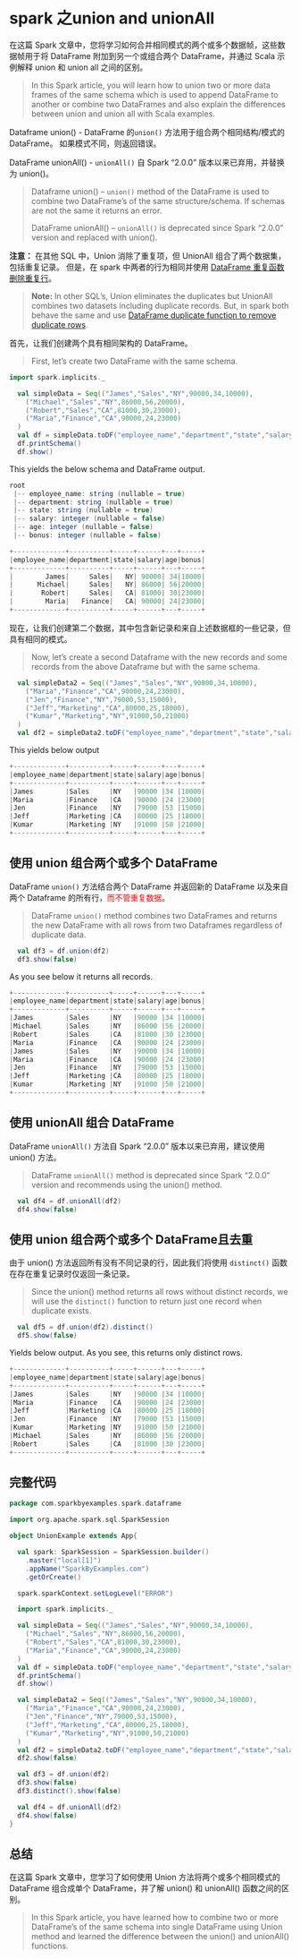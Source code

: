# spark 之union and unionAll

在这篇 Spark 文章中，您将学习如何合并相同模式的两个或多个数据帧，这些数据帧用于将 DataFrame 附加到另一个或组合两个 DataFrame，并通过 Scala 示例解释 union 和 union all 之间的区别。

> In this Spark article, you will learn how to union two or more data frames of the same schema which is used to append DataFrame to another or combine two DataFrames and also explain the differences between union and union all with Scala examples.

Dataframe union() - DataFrame 的`union()` 方法用于组合两个相同结构/模式的 DataFrame。 如果模式不同，则返回错误。

DataFrame unionAll() - `unionAll()` 自 Spark “2.0.0” 版本以来已弃用，并替换为 union()。

> Dataframe union() – `union()` method of the DataFrame is used to combine two DataFrame’s of the same structure/schema. If schemas are not the same it returns an error.
>
> DataFrame unionAll() – `unionAll()` is deprecated since Spark “2.0.0” version and replaced with union().

**注意：** 在其他 SQL 中，Union 消除了重复项，但 UnionAll 组合了两个数据集，包括重复记录。 但是，在 spark 中两者的行为相同并使用 [DataFrame 重复函数删除重复行](https://sparkbyexamples.com/spark/spark-remove-duplicate-rows/)。

> **Note:** In other SQL’s, Union eliminates the duplicates but UnionAll combines two datasets including duplicate records. But, in spark both behave the same and use [DataFrame duplicate function to remove duplicate rows](https://sparkbyexamples.com/spark/spark-remove-duplicate-rows/).

首先，让我们创建两个具有相同架构的 DataFrame。

> First, let’s create two DataFrame with the same schema.

```scala
import spark.implicits._

  val simpleData = Seq(("James","Sales","NY",90000,34,10000),
    ("Michael","Sales","NY",86000,56,20000),
    ("Robert","Sales","CA",81000,30,23000),
    ("Maria","Finance","CA",90000,24,23000)
  )
  val df = simpleData.toDF("employee_name","department","state","salary","age","bonus")
  df.printSchema()
  df.show()
```

This yields the below schema and DataFrame output.

```scala
root
 |-- employee_name: string (nullable = true)
 |-- department: string (nullable = true)
 |-- state: string (nullable = true)
 |-- salary: integer (nullable = false)
 |-- age: integer (nullable = false)
 |-- bonus: integer (nullable = false)

+-------------+----------+-----+------+---+-----+
|employee_name|department|state|salary|age|bonus|
+-------------+----------+-----+------+---+-----+
|        James|     Sales|   NY| 90000| 34|10000|
|      Michael|     Sales|   NY| 86000| 56|20000|
|       Robert|     Sales|   CA| 81000| 30|23000|
|        Maria|   Finance|   CA| 90000| 24|23000|
+-------------+----------+-----+------+---+-----+
```

现在，让我们创建第二个数据，其中包含新记录和来自上述数据框的一些记录，但具有相同的模式。

> Now, let’s create a second Dataframe with the new records and some records from the above Dataframe but with the same schema.



```scala
  val simpleData2 = Seq(("James","Sales","NY",90000,34,10000),
    ("Maria","Finance","CA",90000,24,23000),
    ("Jen","Finance","NY",79000,53,15000),
    ("Jeff","Marketing","CA",80000,25,18000),
    ("Kumar","Marketing","NY",91000,50,21000)
  )
  val df2 = simpleData2.toDF("employee_name","department","state","salary","age","bonus")
```

This yields below output

```scala
+-------------+----------+-----+------+---+-----+
|employee_name|department|state|salary|age|bonus|
+-------------+----------+-----+------+---+-----+
|James        |Sales     |NY   |90000 |34 |10000|
|Maria        |Finance   |CA   |90000 |24 |23000|
|Jen          |Finance   |NY   |79000 |53 |15000|
|Jeff         |Marketing |CA   |80000 |25 |18000|
|Kumar        |Marketing |NY   |91000 |50 |21000|
+-------------+----------+-----+------+---+-----+
```

## 使用 union 组合两个或多个 DataFrame

DataFrame `union()` 方法结合两个 DataFrame 并返回新的 DataFrame 以及来自两个 Dataframe 的所有行，<font color=red>而不管重复数据</font>。

> DataFrame `union()` method combines two DataFrames and returns the new DataFrame with all rows from two Dataframes regardless of duplicate data.

```scala
  val df3 = df.union(df2)
  df3.show(false)
```

As you see below it returns all records.

```scala
+-------------+----------+-----+------+---+-----+
|employee_name|department|state|salary|age|bonus|
+-------------+----------+-----+------+---+-----+
|James        |Sales     |NY   |90000 |34 |10000|
|Michael      |Sales     |NY   |86000 |56 |20000|
|Robert       |Sales     |CA   |81000 |30 |23000|
|Maria        |Finance   |CA   |90000 |24 |23000|
|James        |Sales     |NY   |90000 |34 |10000|
|Maria        |Finance   |CA   |90000 |24 |23000|
|Jen          |Finance   |NY   |79000 |53 |15000|
|Jeff         |Marketing |CA   |80000 |25 |18000|
|Kumar        |Marketing |NY   |91000 |50 |21000|
+-------------+----------+-----+------+---+-----+
```

## 使用 unionAll 组合 DataFrame

DataFrame `unionAll()` 方法自 Spark “2.0.0” 版本以来已弃用，建议使用 union() 方法。

> DataFrame `unionAll()` method is deprecated since Spark “2.0.0” version and recommends using the union() method.

```scala
  val df4 = df.unionAll(df2)
  df4.show(false)
```

## 使用 union 组合两个或多个 DataFrame且去重

由于 union() 方法返回所有没有不同记录的行，因此我们将使用 `distinct()` 函数在存在重复记录时仅返回一条记录。

> Since the union() method returns all rows without distinct records, we will use the `distinct()` function to return just one record when duplicate exists.

```scala
  val df5 = df.union(df2).distinct()
  df5.show(false)
```

Yields below output. As you see, this returns only distinct rows.

```scala
+-------------+----------+-----+------+---+-----+
|employee_name|department|state|salary|age|bonus|
+-------------+----------+-----+------+---+-----+
|James        |Sales     |NY   |90000 |34 |10000|
|Maria        |Finance   |CA   |90000 |24 |23000|
|Jeff         |Marketing |CA   |80000 |25 |18000|
|Jen          |Finance   |NY   |79000 |53 |15000|
|Kumar        |Marketing |NY   |91000 |50 |21000|
|Michael      |Sales     |NY   |86000 |56 |20000|
|Robert       |Sales     |CA   |81000 |30 |23000|
+-------------+----------+-----+------+---+-----+
```

## 完整代码

```scala
package com.sparkbyexamples.spark.dataframe

import org.apache.spark.sql.SparkSession

object UnionExample extends App{

  val spark: SparkSession = SparkSession.builder()
    .master("local[1]")
    .appName("SparkByExamples.com")
    .getOrCreate()

  spark.sparkContext.setLogLevel("ERROR")

  import spark.implicits._

  val simpleData = Seq(("James","Sales","NY",90000,34,10000),
    ("Michael","Sales","NY",86000,56,20000),
    ("Robert","Sales","CA",81000,30,23000),
    ("Maria","Finance","CA",90000,24,23000)
  )
  val df = simpleData.toDF("employee_name","department","state","salary","age","bonus")
  df.printSchema()
  df.show()

  val simpleData2 = Seq(("James","Sales","NY",90000,34,10000),
    ("Maria","Finance","CA",90000,24,23000),
    ("Jen","Finance","NY",79000,53,15000),
    ("Jeff","Marketing","CA",80000,25,18000),
    ("Kumar","Marketing","NY",91000,50,21000)
  )
  val df2 = simpleData2.toDF("employee_name","department","state","salary","age","bonus")
  df2.show(false)

  val df3 = df.union(df2)
  df3.show(false)
  df3.distinct().show(false)

  val df4 = df.unionAll(df2)
  df4.show(false)
}
```



## 总结

在这篇 Spark 文章中，您学习了如何使用 Union 方法将两个或多个相同模式的 DataFrame 组合成单个 DataFrame，并了解 union() 和 unionAll() 函数之间的区别。

> In this Spark article, you have learned how to combine two or more DataFrame’s of the same schema into single DataFrame using Union method and learned the difference between the union() and unionAll() functions.